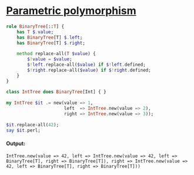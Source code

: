 [1]: https://rosettacode.org/wiki/Parametric_polymorphism

# [Parametric polymorphism][1]

```raku
role BinaryTree[::T] {
    has T $.value;
    has BinaryTree[T] $.left;
    has BinaryTree[T] $.right;
 
    method replace-all(T $value) {
        $!value = $value;
        $!left.replace-all($value) if $!left.defined;
        $!right.replace-all($value) if $!right.defined;
    }
}
 
class IntTree does BinaryTree[Int] { }
 
my IntTree $it .= new(value => 1,
                      left  => IntTree.new(value => 2),
                      right => IntTree.new(value => 3));
 
$it.replace-all(42);
say $it.perl;
```

#### Output:
```
IntTree.new(value => 42, left => IntTree.new(value => 42, left => BinaryTree[T], right => BinaryTree[T]), right => IntTree.new(value => 42, left => BinaryTree[T], right => BinaryTree[T]))
```